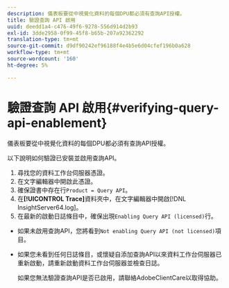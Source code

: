 ```yaml
---
description: 儀表板要從中視覺化資料的每個DPU都必須有查詢API授權。
title: 驗證查詢 API 啟用
uuid: deedd1a4-c476-49f6-9278-556d914d2b93
exl-id: 3dde2958-0f99-45f8-b65b-207a92362292
translation-type: tm+mt
source-git-commit: d9df90242ef96188f4e4b5e6d04cfef196b0a628
workflow-type: tm+mt
source-wordcount: '160'
ht-degree: 5%

---
```


# 驗證查詢 API 啟用{#verifying-query-api-enablement}

儀表板要從中視覺化資料的每個DPU都必須有查詢API授權。

以下說明如何驗證已安裝並啟用查詢API。

1. 尋找您的資料工作台伺服器憑證。
1. 在文字編輯器中開啟此憑證。
1. 確保證書中存在行`Product = Query API`。
1. 在&#x200B;**[!UICONTROL Trace]**&#x200B;資料夾中，在文字編輯器中開啟[!DNL InsightServer64.log]。
1. 在最新的啟動日誌條目中，確保出現`Enabling Query API (licensed)`行。

* 如果未啟用查詢API，您將看到`Not enabling Query API (not licensed)`項目。
* 如果您未看到任何日誌條目，或懷疑自添加查詢API以來資料工作台伺服器已重新啟動，請重新啟動資料工作台伺服器並檢查日誌。

   如果您無法驗證查詢API是否已啟用，請聯絡AdobeClientCare以取得協助。
